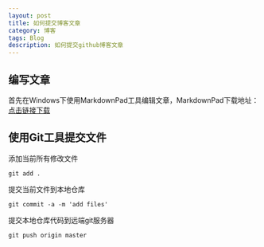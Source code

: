 ```yaml
---
layout: post
title: 如何提交博客文章
category: 博客
tags: Blog
description: 如何提交github博客文章
---
```


## 编写文章
首先在Windows下使用MarkdownPad工具编辑文章，MarkdownPad下载地址：[点击链接下载](http://markdownpad.com/)

## 使用Git工具提交文件
添加当前所有修改文件
    
    git add .

提交当前文件到本地仓库

    git commit -a -m 'add files'

提交本地仓库代码到远端git服务器

    git push origin master

